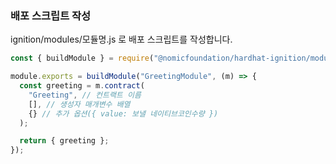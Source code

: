 ### 배포 스크립트 작성

ignition/modules/모듈명.js 로 배포 스크립트를 작성합니다.

```js
const { buildModule } = require("@nomicfoundation/hardhat-ignition/modules");

module.exports = buildModule("GreetingModule", (m) => {
  const greeting = m.contract(
    "Greeting", // 컨트랙트 이름
    [], // 생성자 매개변수 배열
    {} // 추가 옵션({ value: 보낼 네이티브코인수량 })
  );

  return { greeting };
});
```

